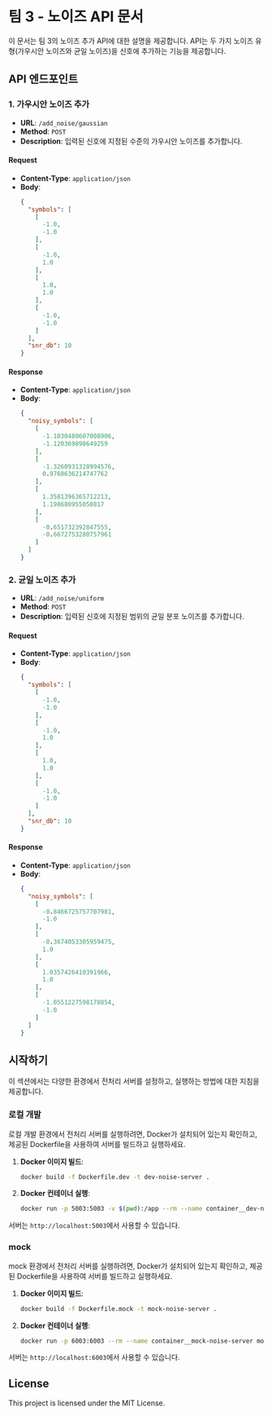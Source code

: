 # 팀 3 - 노이즈 API 문서

이 문서는 팀 3의 노이즈 추가 API에 대한 설명을 제공합니다. API는 두 가지 노이즈 유형(가우시안 노이즈와 균일 노이즈)을 신호에 추가하는 기능을 제공합니다.

## API 엔드포인트

### 1. 가우시안 노이즈 추가

- **URL**: `/add_noise/gaussian`
- **Method**: `POST`
- **Description**: 입력된 신호에 지정된 수준의 가우시안 노이즈를 추가합니다.

#### Request

- **Content-Type**: `application/json`
- **Body**:
    ```json
    {
      "symbols": [
        [
          -1.0,
          -1.0
        ],
        [
          -1.0,
          1.0
        ],
        [
          1.0,
          1.0
        ],
        [
          -1.0,
          -1.0
        ]
      ],
      "snr_db": 10
    }
    ```

#### Response

- **Content-Type**: `application/json`
- **Body**:
    ```json
    {
      "noisy_symbols": [
        [
          -1.1030480607008906,
          -1.120369890649259
        ],
        [
          -1.3260931328994576,
          0.9760636214747762
        ],
        [
          1.3581396365712213,
          1.198680955050817
        ],
        [
          -0.651732392847555,
          -0.6672753280757961
        ]
      ]
    }
    ```

### 2. 균일 노이즈 추가

- **URL**: `/add_noise/uniform`
- **Method**: `POST`
- **Description**: 입력된 신호에 지정된 범위의 균일 분포 노이즈를 추가합니다.

#### Request

- **Content-Type**: `application/json`
- **Body**:
    ```json
    {
      "symbols": [
        [
          -1.0,
          -1.0
        ],
        [
          -1.0,
          1.0
        ],
        [
          1.0,
          1.0
        ],
        [
          -1.0,
          -1.0
        ]
      ],
      "snr_db": 10
    }
    ```

#### Response

- **Content-Type**: `application/json`
- **Body**:
    ```json
    {
      "noisy_symbols": [
        [
          -0.8466725757707981,
          -1.0
        ],
        [
          -0.3674053305959475,
          1.0
        ],
        [
          1.0357426410391966,
          1.0
        ],
        [
          -1.0551227598178854,
          -1.0
        ]
      ]
    }
    ```

## 시작하기

이 섹션에서는 다양한 환경에서 전처리 서버를 설정하고, 
실행하는 방법에 대한 지침을 제공합니다.

### 로컬 개발

로컬 개발 환경에서 전처리 서버를 실행하려면, 
Docker가 설치되어 있는지 확인하고, 
제공된 Dockerfile을 사용하여 서버를 빌드하고 실행하세요.

1. **Docker 이미지 빌드**:
    ```bash
    docker build -f Dockerfile.dev -t dev-noise-server .
    ```

2. **Docker 컨테이너 실행**:
    ```bash
    docker run -p 5003:5003 -v $(pwd):/app --rm --name container__dev-noise-server dev-noise-server
    ```

서버는 `http://localhost:5003`에서 사용할 수 있습니다.

### mock

mock 환경에서 전처리 서버를 실행하려면, 
Docker가 설치되어 있는지 확인하고, 
제공된 Dockerfile을 사용하여 서버를 빌드하고 실행하세요.

1. **Docker 이미지 빌드**:
    ```bash
    docker build -f Dockerfile.mock -t mock-noise-server .
    ```

2. **Docker 컨테이너 실행**:
    ```bash
    docker run -p 6003:6003 --rm --name container__mock-noise-server mock-noise-server
    ```

서버는 `http://localhost:6003`에서 사용할 수 있습니다.

## License

This project is licensed under the MIT License.
